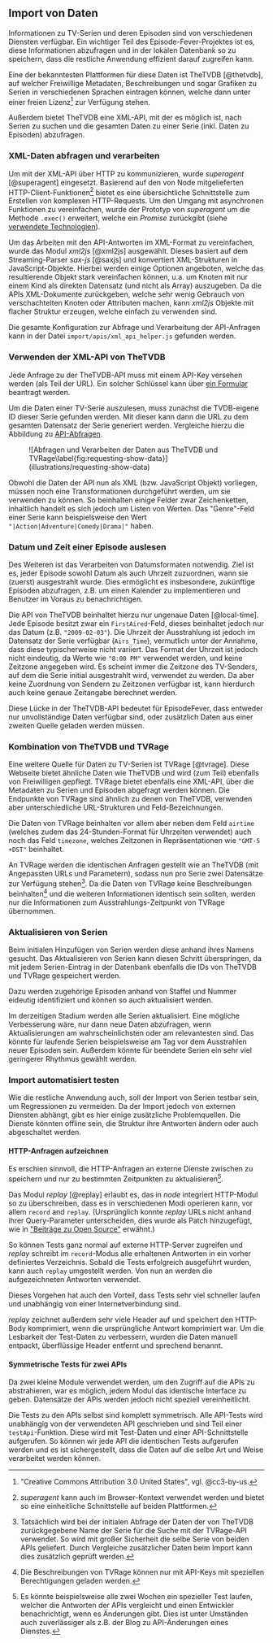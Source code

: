 ## Import von Daten

Informationen zu TV-Serien und deren Episoden sind von verschiedenen Diensten verfügbar. Ein wichtiger Teil des Episode-Fever-Projektes ist es, diese Informationen abzufragen und in der lokalen Datenbank so zu speichern, dass die restliche Anwendung effizient darauf zugreifen kann.

Eine der bekanntesten Plattformen für diese Daten ist TheTVDB [@thetvdb], auf welcher Freiwillige Metadaten, Beschreibungen und sogar Grafiken zu Serien in verschiedenen Sprachen eintragen können, welche dann unter einer freien Lizenz[^cc3-by-us] zur Verfügung stehen.

Außerdem bietet TheTVDB eine XML-API, mit der es möglich ist, nach Serien zu suchen und die gesamten Daten zu einer Serie (inkl. Daten zu Episoden) abzufragen.

[^cc3-by-us]: "Creative Commons Attribution 3.0 United States", vgl. @cc3-by-us.

### XML-Daten abfragen und verarbeiten

Um mit der XML-API über HTTP zu kommunizieren, wurde _superagent_ [@superagent] eingesetzt. Basierend auf den von Node mitgelieferten HTTP-Client-Funktionen[^superagent-browser] bietet es eine übersichtliche Schnittstelle zum Erstellen von komplexen HTTP-Requests. Um den Umgang mit asynchronen Funktionen zu vereinfachen, wurde der Prototyp von _superagent_ um die Methode `.exec()` erweitert, welche ein _Promise_ zurückgibt (siehe [verwendete Technologien](#sec:technologien)).

[^superagent-browser]: _superagent_ kann auch im Browser-Kontext verwendet werden und bietet so eine einheitliche Schnittstelle auf beiden Plattformen.

Um das Arbeiten mit den API-Antworten im XML-Format zu vereinfachen, wurde das Modul _xml2js_ [@xml2js] ausgewählt. Dieses basiert auf dem Streaming-Parser _sax-js_ [@saxjs] und konvertiert XML-Strukturen in JavaScript-Objekte. Hierbei werden einige Optionen angeboten, welche das resultierende Objekt stark vereinfachen können, u.a. um Knoten mit nur einem Kind als direkten Datensatz (und nicht als Array) auszugeben. Da die APIs XML-Dokumente zurückgeben, welche sehr wenig Gebrauch von verschachtelten Knoten oder Attributen machen, kann _xml2js_ Objekte mit flacher Struktur erzeugen, welche einfach zu verwenden sind.

Die gesamte Konfiguration zur Abfrage und Verarbeitung der API-Anfragen kann in der Datei `import/apis/xml_api_helper.js` gefunden werden.

### Verwenden der XML-API von TheTVDB

Jede Anfrage zu der TheTVDB-API muss mit einem API-Key versehen werden (als Teil der URL). Ein solcher Schlüssel kann über [ein Formular](http://thetvdb.com/?tab=apiregister) beantragt werden.

Um die Daten einer TV-Serie auszulesen, muss zunächst die TVDB-eigene ID dieser Serie gefunden werden. Mit dieser kann dann die URL zu dem gesamten Datensatz der Serie generiert werden. Vergleiche hierzu die Abbildung zu [API-Abfragen](#fig:requesting-show-data).

<figure id="fig:requesting-show-data">
![Abfragen und Verarbeiten der Daten aus TheTVDB und TVRage\label{fig:requesting-show-data}](illustrations/requesting-show-data)

</figure>

Obwohl die Daten der API nun als XML (bzw. JavaScript Objekt) vorliegen, müssen noch eine Transformationen durchgeführt werden, um sie verwenden zu können. So beinhalten einige Felder zwar Zeichenketten, inhaltlich handelt es sich jedoch um Listen von Werten. Das "Genre"-Feld einer Serie kann beispielsweise den Wert `"|Action|Adventure|Comedy|Drama|"` haben.

### Datum und Zeit einer Episode auslesen

Des Weiteren ist das Verarbeiten von Datumsformaten notwendig. Ziel ist es, jeder Episode sowohl Datum als auch Uhrzeit zuzuordnen, wann sie (zuerst) ausgestrahlt wurde. Dies ermöglicht es insbesondere, zukünftige Episoden abzufragen, z.B. um einen Kalender zu implementieren und Benutzer im Voraus zu benachrichtigen.

Die API von TheTVDB beinhaltet hierzu nur ungenaue Daten [@local-time]. Jede Episode besitzt zwar ein `FirstAired`-Feld, dieses beinhaltet jedoch nur das Datum (z.B. `"2009-02-03"`). Die Uhrzeit der Ausstrahlung ist jedoch im Datensatz der Serie verfügbar (`Airs_Time`), vermutlich unter der Annahme, dass diese typischerweise nicht variiert. Das Format der Uhrzeit ist jedoch nicht eindeutig, da Werte wie `"8:00 PM"` verwendet werden, und keine Zeitzone angegeben wird. Es scheint immer die Zeitzone des TV-Senders, auf dem die Serie initial ausgestrahlt wird, verwendet zu werden. Da aber keine Zuordnung von Sendern zu Zeitzonen verfügbar ist, kann hierdurch auch keine genaue Zeitangabe berechnet werden.

Diese Lücke in der TheTVDB-API bedeutet für EpisodeFever, dass entweder nur unvollständige Daten verfügbar sind, oder zusätzlich Daten aus einer zweiten Quelle geladen werden müssen.

### Kombination von TheTVDB und TVRage

Eine weitere Quelle für Daten zu TV-Serien ist TVRage [@tvrage]. Diese Webseite bietet ähnliche Daten wie TheTVDB und wird (zum Teil) ebenfalls von Freiwilligen gepflegt. TVRage bietet ebenfalls eine XML-API, über die Metadaten zu Serien und Episoden abgefragt werden können. Die Endpunkte von TVRage sind ähnlich zu denen von TheTVDB, verwenden aber unterschiedliche URL-Strukturen und Feld-Bezeichnungen.

Die Daten von TVRage beinhalten vor allem aber neben dem Feld `airtime` (welches zudem das 24-Stunden-Format für Uhrzeiten verwendet) auch noch das Feld `timezone`, welches Zeitzonen in Repräsentationen wie `"GMT-5 +DST"` beinhaltet. 

An TVRage werden die identischen Anfragen gestellt wie an TheTVDB (mit Angepassten URLs und Parametern), sodass nun pro Serie zwei Datensätze zur Verfügung stehen[^api-misses]. Da die Daten von TVRage keine Beschreibungen beinhalten[^tvrage-descriptions] und die weiteren Informationen identisch sein sollten, werden nur die Informationen zum Ausstrahlungs-Zeitpunkt von TVRage übernommen.

[^api-misses]: Tatsächlich wird bei der initialen Abfrage der Daten der von TheTVDB zurückgegebene Name der Serie für die Suche mit der TVRage-API verwendet. So wird mit großer Sicherheit die selbe Serie von beiden APIs geliefert. Durch Vergleiche zusätzlicher Daten beim Import kann dies zusätzlich geprüft werden.

[^tvrage-descriptions]: Die Beschreibungen von TVRage können nur mit API-Keys mit speziellen Berechtigungen geladen werden.

### Aktualisieren von Serien

Beim initialen Hinzufügen von Serien werden diese anhand ihres Namens gesucht. Das Aktualisieren von Serien kann diesen Schritt überspringen, da mit jedem Serien-Eintrag in der Datenbank ebenfalls die IDs von TheTVDB und TVRage gespeichert werden.

Dazu werden zugehörige Episoden anhand von Staffel und Nummer eideutig identifiziert und können so auch aktualisiert werden.

Im derzeitigen Stadium werden alle Serien aktualisiert. Eine mögliche Verbesserung wäre, nur dann neue Daten abzufragen, wenn Aktualisierungen am wahrscheinlichsten oder am relevantesten sind. Das könnte für laufende Serien beispielsweise am Tag vor dem Ausstrahlen neuer Episoden sein. Außerdem könnte für beendete Serien ein sehr viel geringerer Rhythmus gewählt werden.

### Import automatisiert testen

Wie die restliche Anwendung auch, soll der Import von Serien testbar sein, um Regressionen zu vermeiden. Da der Import jedoch von externen Diensten abhängt, gibt es hier einige zusätzliche Problemquellen. Die Dienste könnten offline sein, die Struktur ihre Antworten ändern oder auch abgeschaltet werden.

#### HTTP-Anfragen aufzeichnen

Es erschien sinnvoll, die HTTP-Anfragen an externe Dienste zwischen zu speichern und nur zu bestimmten Zeitpunkten zu aktualisieren[^external-api-breakage].

Das Modul _replay_ [@replay] erlaubt es, das in _node_ integriert HTTP-Modul so zu überschreiben, dass es in verschiedenen Modi operieren kann, vor allem `record` and `replay`. (Ursprünglich konnte _replay_ URLs nicht anhand ihrer Query-Parameter unterscheiden, dies wurde als Patch hinzugefügt, wie in ["Beiträge zu Open Source"](#sec:opensource) erwähnt.)

So können Tests ganz normal auf externe HTTP-Server zugreifen und _replay_ schreibt im `record`-Modus alle erhaltenen Antworten in ein vorher definiertes Verzeichnis. Sobald die Tests erfolgreich ausgeführt wurden, kann auch `replay` umgestellt werden. Von nun an werden die aufgezeichneten Antworten verwendet.

Dieses Vorgehen hat auch den Vorteil, dass Tests sehr viel schneller laufen und unabhängig von einer Internetverbindung sind.

_replay_ zeichnet außerdem sehr viele Header auf und speichert den HTTP-Body komprimiert, wenn die ursprüngliche Antwort komprimiert war. Um die Lesbarkeit der Test-Daten zu verbessern, wurden die Daten manuell entpackt, überflüssige Header entfernt und sprechend benannt.

[^external-api-breakage]: Es könnte beispielsweise alle zwei Wochen ein spezieller Test laufen, welcher die Antworten der APIs vergleicht und einen Entwickler benachrichtigt, wenn es Änderungen gibt. Dies ist unter Umständen auch zuverlässiger als z.B. der Blog zu API-Änderungen eines Dienstes.

#### Symmetrische Tests für zwei APIs

Da zwei kleine Module verwendet werden, um den Zugriff auf die APIs zu abstrahieren, war es möglich, jedem Modul das identische Interface zu geben. Datensätze der APIs werden jedoch nicht speziell vereinheitlicht.

Die Tests zu den APIs selbst sind komplett symmetrisch. Alle API-Tests wird unabhängig von der verwendeten API geschrieben und sind Teil einer `testApi`-Funktion. Diese wird mit Test-Daten und einer API-Schnittstelle aufgerufen. So können wir jede API die identischen Tests aufgerufen werden und es ist sichergestellt, dass die Daten auf die selbe Art und Weise verarbeitet werden können.

